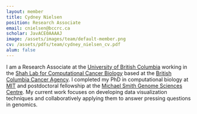 ```yaml
---
layout: member
title: Cydney Nielsen
position: Research Associate
email: cnielsen@bccrc.ca
scholar: JavACE0AAAAJ
image: /assets/images/team/default-member.png
cv: /assets/pdfs/team/cydney_nielsen_cv.pdf
alum: false
---
```


I am a Research Associate at the [University of British Columbia](http://www.ubc.ca/) working in the [Shah Lab for Computational Cancer Biology](http://compbio.bccrc.ca/) based at the [British Columbia Cancer Agency](http://www.bccancer.bc.ca/).
I completed my PhD in computational biology at [MIT](http://www.mit.edu/) and postdoctoral fellowship at the [Michael Smith Genome Sciences Centre](http://www.bcgsc.ca/). My current work focuses on developing data visualization techniques and collaboratively applying them to answer pressing questions in genomics.
